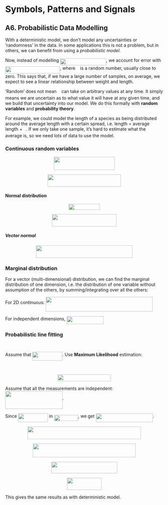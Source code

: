 
# Symbols, Patterns and Signals

## A6. Probabilistic Data Modelling

With a deterministic model, we don’t model any uncertainties or ‘randomness’ in the data. In some applications this is not a problem, but in others, we can benefit from using a *probabilistic model*.

Now, instead of modelling <img src="tex/d12d945985b54186e47b52d15438b151.svg?invert_in_darkmode" align=middle width=146.65068pt height=22.831379999999992pt/>, we account for error with <img src="tex/68dd132c118c879031afc40cc18d69f3.svg?invert_in_darkmode" align=middle width=174.396255pt height=22.831379999999992pt/>, where <img src="tex/8cd34385ed61aca950a6b06d09fb50ac.svg?invert_in_darkmode" align=middle width=7.6542015000000045pt height=14.155350000000013pt/> is a random number, usually close to zero. This says that, if we have a large number of samples, on average, we expect to see a linear relationship between weight and length.

‘Random’ does not mean <img src="tex/8cd34385ed61aca950a6b06d09fb50ac.svg?invert_in_darkmode" align=middle width=7.6542015000000045pt height=14.155350000000013pt/> can take on arbitrary values at any time. It simply means we are uncertain as to what value it will have at any given time, and we build that uncertainty into our model. We do this formally with **random variables** and **probability theory**.

For example, we could model the length of a species as being distributed around the average length with a certain spread, i.e. length = average length + <img src="tex/8cd34385ed61aca950a6b06d09fb50ac.svg?invert_in_darkmode" align=middle width=7.6542015000000045pt height=14.155350000000013pt/>. If we only take one sample, it’s hard to estimate what the average is, so we need lots of data to use the model.

### Continuous random variables

<p align="center"><img src="tex/720a5b5576f0f1507079a57e66153a97.svg?invert_in_darkmode" align=middle width=194.0136pt height=41.27887499999999pt/></p>
<p align="center"><img src="tex/cae57eae8983308d9d42b8f6a5c6b045.svg?invert_in_darkmode" align=middle width=234.4419pt height=39.61221pt/></p>

#### Normal distribution

<p align="center"><img src="tex/c2d268812a5ab2872ca0246c248ddda5.svg?invert_in_darkmode" align=middle width=99.17985pt height=18.312359999999998pt/></p>
<p align="center"><img src="tex/2c730eea83158095420d965fbd4a27ba.svg?invert_in_darkmode" align=middle width=205.81605pt height=39.789089999999995pt/></p>

##### Vector normal

<p align="center"><img src="tex/796895e15022c9d1123603f4b7661394.svg?invert_in_darkmode" align=middle width=307.8768pt height=39.45249pt/></p>

### Marginal distribution

For a vector (multi-dimensional) distribution, we can find the marginal distribution of one dimension, i.e. the distribution of one variable without assumption of the others, by summing/integrating over all the others:

For 2D continuous: <img src="tex/56c79c8ef85bfc677e63fe5b4f2fef69.svg?invert_in_darkmode" align=middle width=341.34655499999997pt height=46.53pt/>

For independent dimensions, <img src="tex/d96e2a29a773f4a08bcf30bf75be0497.svg?invert_in_darkmode" align=middle width=118.08505499999998pt height=24.65792999999999pt/>

### Probabilistic line fitting

<p align="center"><img src="tex/2b901397a6e8e33087d5878b8834fc4b.svg?invert_in_darkmode" align=middle width=174.40664999999998pt height=14.611871999999998pt/></p>

Assume that <img src="tex/3454df22382541cf6ff82f66ff974486.svg?invert_in_darkmode" align=middle width=95.273805pt height=27.94572000000001pt/>. Use **Maximum Likelihood** estimation:

<p align="center"><img src="tex/9089f0d09d53eb4efb42e99137b7f64f.svg?invert_in_darkmode" align=middle width=268.80809999999997pt height=16.438356pt/></p>
<p align="center"><img src="tex/354e0d230f3b43d9b6d9c06bf5c4bdd2.svg?invert_in_darkmode" align=middle width=170.9037pt height=22.19184pt/></p>

Assume that all the measurements are independent: <img src="tex/e162625f55a30198f65e22edd597908f.svg?invert_in_darkmode" align=middle width=182.611605pt height=56.82203999999998pt/>.

Since <img src="tex/3454df22382541cf6ff82f66ff974486.svg?invert_in_darkmode" align=middle width=95.273805pt height=27.94572000000001pt/> in <img src="tex/2a063846d27e5a2005b4a988e6f83357.svg?invert_in_darkmode" align=middle width=76.407705pt height=19.178279999999994pt/>, we get <img src="tex/9b69b50c35ce9d5fc911459cef00022f.svg?invert_in_darkmode" align=middle width=182.095155pt height=27.94572000000001pt/>.

<p align="center"><img src="tex/282e06b7d769ac49b38ed60c8ef27bf4.svg?invert_in_darkmode" align=middle width=361.3203pt height=39.789089999999995pt/></p>
<p align="center"><img src="tex/068fc0653a43340fb868b78b076af64e.svg?invert_in_darkmode" align=middle width=327.69989999999996pt height=43.8966pt/></p>
<p align="center"><img src="tex/b3b27c12ddaa3707f784ddea2552b1c9.svg?invert_in_darkmode" align=middle width=210.4608pt height=36.655409999999996pt/></p>
<p align="center"><img src="tex/527f3486024ec87a07cc02b91f7320ef.svg?invert_in_darkmode" align=middle width=110.153175pt height=39.878685pt/></p>

This gives the same results as with deterministic model.
